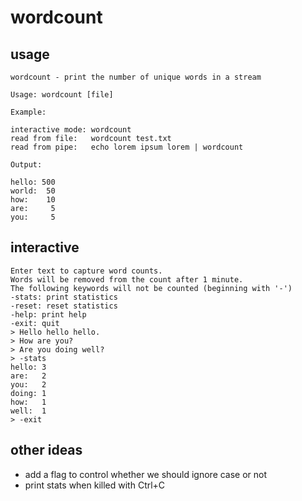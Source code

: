 wordcount
=========

## usage

```
wordcount - print the number of unique words in a stream

Usage: wordcount [file]

Example:

interactive mode: wordcount
read from file:   wordcount test.txt
read from pipe:   echo lorem ipsum lorem | wordcount

Output:

hello: 500
world:  50
how:    10
are:     5
you:     5
```

## interactive

```
Enter text to capture word counts.
Words will be removed from the count after 1 minute.
The following keywords will not be counted (beginning with '-')
-stats: print statistics
-reset: reset statistics
-help: print help
-exit: quit
> Hello hello hello. 
> How are you?
> Are you doing well?
> -stats
hello: 3
are:   2
you:   2
doing: 1
how:   1
well:  1
> -exit
```

## other ideas

* add a flag to control whether we should ignore case or not
* print stats when killed with Ctrl+C
